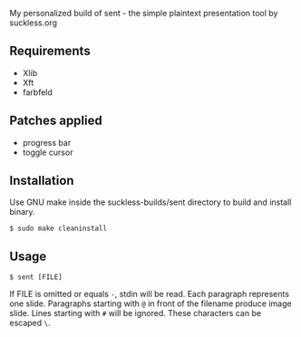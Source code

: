 My personalized build of sent - the simple plaintext presentation tool by suckless.org

## Requirements
- Xlib
- Xft
- farbfeld

## Patches applied
- progress bar
- toggle cursor

## Installation
Use GNU make inside the suckless-builds/sent directory to build and install binary.
```
$ sudo make cleaninstall
```
## Usage
```
$ sent [FILE]
```
If FILE is omitted or equals `-`, stdin will be read. Each paragraph represents one slide.
Paragraphs starting with `@` in front of the filename produce image slide.
Lines starting with `#` will be ignored. These characters can be escaped `\`.
